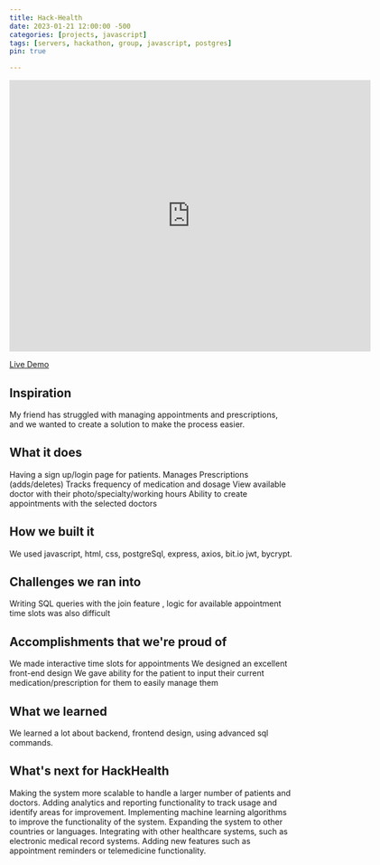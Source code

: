 ```yaml
---
title: Hack-Health
date: 2023-01-21 12:00:00 -500
categories: [projects, javascript]
tags: [servers, hackathon, group, javascript, postgres] 
pin: true

---
```


<iframe
    width="640"
    height="480"
    src="https://www.youtube.com/embed/d-vUMf9xHKc"
    frameborder="0"
    allow="autoplay; encrypted-media"
    allowfullscreen
>
</iframe>

[Live Demo](http://23.22.42.11/)

## Inspiration
 My friend has struggled with managing appointments and prescriptions, and we wanted to create a solution to make the process easier.
## What it does
Having a sign up/login page for patients. 
Manages Prescriptions (adds/deletes) 
Tracks frequency of medication and dosage
View available doctor with their photo/specialty/working hours
Ability to create appointments with the selected doctors
## How we built it
We used javascript, html, css, postgreSql, express, axios, bit.io jwt, bycrypt.

## Challenges we ran into
Writing SQL queries with the join feature , logic for available appointment time slots was also difficult
## Accomplishments that we're proud of
We made interactive time slots for appointments
We designed an excellent front-end design 
We gave ability for the patient to input their current medication/prescription for them to easily manage them
## What we learned
We learned a lot about backend, frontend design, using advanced sql commands.

## What's next for HackHealth
Making the system more scalable to handle a larger number of patients and doctors.
Adding analytics and reporting functionality to track usage and identify areas for improvement.
Implementing machine learning algorithms to improve the functionality of the system.
Expanding the system to other countries or languages.
Integrating with other healthcare systems, such as electronic medical record systems.
Adding new features such as appointment reminders or telemedicine functionality.

